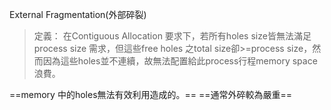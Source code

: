 External Fragmentation(外部碎裂)

> 定義：
> 在Contiguous Allocation 要求下，若所有holes size皆無法滿足process size 需求，但這些free holes 之total size卻>=process size，然而因為這些holes並不連續，故無法配置給此process行程memory space 浪費。

==memory 中的holes無法有效利用造成的。==
==通常外碎較為嚴重==